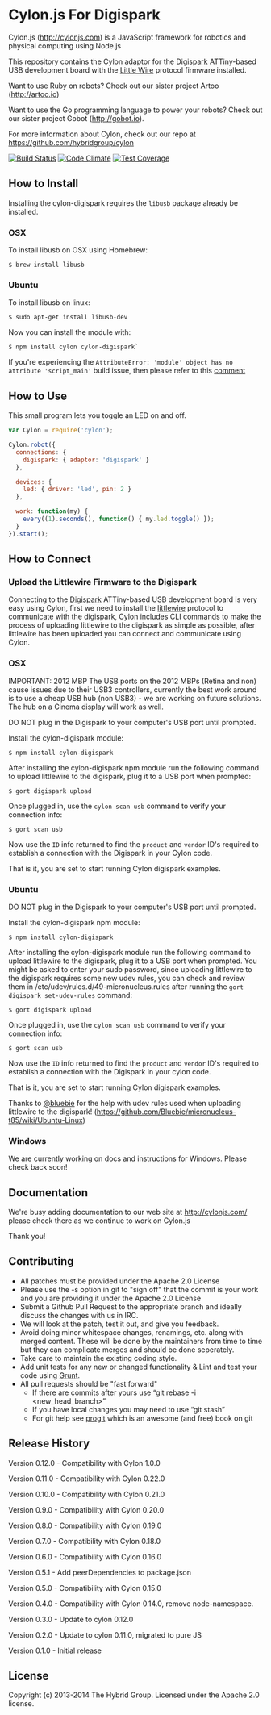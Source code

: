 # Cylon.js For Digispark

Cylon.js (http://cylonjs.com) is a JavaScript framework for robotics and physical computing using Node.js

This repository contains the Cylon adaptor for the [Digispark](http://www.kickstarter.com/projects/digistump/digispark-the-tiny-arduino-enabled-usb-dev-board) ATTiny-based USB development board with the [Little Wire](http://littlewire.cc/) protocol firmware installed.

Want to use Ruby on robots? Check out our sister project Artoo (http://artoo.io)

Want to use the Go programming language to power your robots? Check out our sister project Gobot (http://gobot.io).

For more information about Cylon, check out our repo at https://github.com/hybridgroup/cylon

[![Build Status](https://secure.travis-ci.org/hybridgroup/cylon-digispark.png?branch=master)](http://travis-ci.org/hybridgroup/cylon-digispark) [![Code Climate](https://codeclimate.com/github/hybridgroup/cylon-digispark/badges/gpa.svg)](https://codeclimate.com/github/hybridgroup/cylon-digispark) [![Test Coverage](https://codeclimate.com/github/hybridgroup/cylon-digispark/badges/coverage.svg)](https://codeclimate.com/github/hybridgroup/cylon-digispark)

## How to Install

Installing the cylon-digispark requires the `libusb` package already be installed.

### OSX

To install libusb on OSX using Homebrew:

    $ brew install libusb

### Ubuntu

To install libusb on linux:

    $ sudo apt-get install libusb-dev

Now you can install the module with:

    $ npm install cylon cylon-digispark`

If you're experiencing the `AttributeError: 'module' object has no attribute 'script_main'` build issue, then please refer to this [comment](https://github.com/TooTallNate/node-gyp/issues/363#issuecomment-33212812)

## How to Use

This small program lets you toggle an LED on and off.

```javascript
var Cylon = require('cylon');

Cylon.robot({
  connections: {
    digispark: { adaptor: 'digispark' }
  },

  devices: {
    led: { driver: 'led', pin: 2 }
  },

  work: function(my) {
    every((1).seconds(), function() { my.led.toggle() });
  }
}).start();
```

## How to Connect

### Upload the Littlewire Firmware to the Digispark

Connecting to the [Digispark](http://www.kickstarter.com/projects/digistump/digispark-the-tiny-arduino-enabled-usb-dev-board)
ATTiny-based USB development board is very easy using Cylon, first we need to install the [littlewire](http://littlewire.cc/)
protocol to communicate with the digispark, Cylon includes CLI commands to make the process of uploading littlewire to the
digispark as simple as possible, after littlewire has been uploaded you can connect and communicate using Cylon.

### OSX

IMPORTANT: 2012 MBP The USB ports on the 2012 MBPs (Retina and non) cause issues due to their USB3 controllers, currently the best work around is to use a cheap USB hub (non USB3) - we are working on future solutions. The hub on a Cinema display will work as well.

DO NOT plug in the Digispark to your computer's USB port until prompted.

Install the cylon-digispark module:

    $ npm install cylon-digispark


After installing the cylon-digispark npm module run the following command to upload littlewire to the digispark, plug it to a USB port when prompted:

    $ gort digispark upload

Once plugged in, use the `cylon scan usb` command to verify your connection info:

    $ gort scan usb

Now use the `ID` info returned to find the `product` and `vendor` ID's required to establish a connection with the Digispark in your Cylon code.

That is it, you are set to start running Cylon digispark examples.

### Ubuntu

DO NOT plug in the Digispark to your computer's USB port until prompted.

Install the cylon-digispark npm module:

    $ npm install cylon-digispark

After installing the cylon-digispark module run the following command to upload littlewire to the digispark, plug it to a USB port when prompted. You might be asked to enter your sudo password, since uploading littlewire to the digispark requires some new udev rules, you can check and review them in /etc/udev/rules.d/49-micronucleus.rules after running the `gort digispark set-udev-rules` command:

    $ gort digispark upload

Once plugged in, use the `cylon scan usb` command to verify your connection info:

    $ gort scan usb

Now use the `ID` info returned to find the `product` and `vendor` ID's required to establish a connection with the Digispark in your cylon code.

That is it, you are set to start running Cylon digispark examples.

Thanks to [@bluebie](https://github.com/Bluebie) for the help with udev rules used when uploading littlewire to the digispark! (https://github.com/Bluebie/micronucleus-t85/wiki/Ubuntu-Linux)

### Windows

We are currently working on docs and instructions for Windows. Please check back soon!

## Documentation

We're busy adding documentation to our web site at http://cylonjs.com/ please check there as we continue to work on Cylon.js

Thank you!

## Contributing

* All patches must be provided under the Apache 2.0 License
* Please use the -s option in git to "sign off" that the commit is your work and you are providing it under the Apache 2.0 License
* Submit a Github Pull Request to the appropriate branch and ideally discuss the changes with us in IRC.
* We will look at the patch, test it out, and give you feedback.
* Avoid doing minor whitespace changes, renamings, etc. along with merged content. These will be done by the maintainers from time to time but they can complicate merges and should be done seperately.
* Take care to maintain the existing coding style.
* Add unit tests for any new or changed functionality & Lint and test your code using [Grunt](http://gruntjs.com/).
* All pull requests should be "fast forward"
  * If there are commits after yours use “git rebase -i <new_head_branch>”
  * If you have local changes you may need to use “git stash”
  * For git help see [progit](http://git-scm.com/book) which is an awesome (and free) book on git

## Release History

Version 0.12.0 - Compatibility with Cylon 1.0.0

Version 0.11.0 - Compatibility with Cylon 0.22.0

Version 0.10.0 - Compatibility with Cylon 0.21.0

Version 0.9.0 - Compatibility with Cylon 0.20.0

Version 0.8.0 - Compatibility with Cylon 0.19.0

Version 0.7.0 - Compatibility with Cylon 0.18.0

Version 0.6.0 - Compatibility with Cylon 0.16.0

Version 0.5.1 - Add peerDependencies to package.json

Version 0.5.0 - Compatibility with Cylon 0.15.0

Version 0.4.0 - Compatibility with Cylon 0.14.0, remove node-namespace.

Version 0.3.0 - Update to cylon 0.12.0

Version 0.2.0 - Update to cylon 0.11.0, migrated to pure JS

Version 0.1.0 - Initial release

## License
Copyright (c) 2013-2014 The Hybrid Group. Licensed under the Apache 2.0 license.
